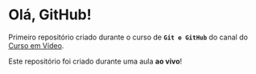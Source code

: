 # Olá, GitHub!
Primeiro repositório criado durante o curso de **`Git e GitHub`** do canal do [Curso em Vídeo](https://www.youtube.com/c/CursoemV%C3%ADdeo).

Este repositório foi criado durante uma aula **ao vivo**!
